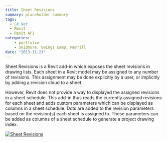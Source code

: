 ```yaml
---
title: Sheet Revisions
summary: placeholder summary
tags:
  - C#.Net
  - Revit
  - Revit API
categories:
    - portfolio
    - Skidmore, Owings &amp; Merrill
date: "2013-11-21"
---
```


Sheet Revisions is a Revit add-in which exposes the sheet revisions in drawing lists. Each sheet in a Revit model may be assigned to any number of revisions. This assignment may be done explicitly by a user, or implicitly by adding a revision cloud to a sheet.

However, Revit does not provide a way to displayed the assigned revisions in a sheet schedule. This add-in thus reads the currently assigned revisions for each sheet and adds custom parameters which can be displayed as columns in a sheet schedule. Dots are added to the revision parameters based on the revision(s) each sheet is assigned to. These parameters can be added as columns of a sheet schedule to generate a project drawing index.

[![Sheet Revisions](http://www.ericanastas.com/wp-content/uploads/2014/06/Sheet-Revisions-636x313.png)](Sheet-Revisions.png)
